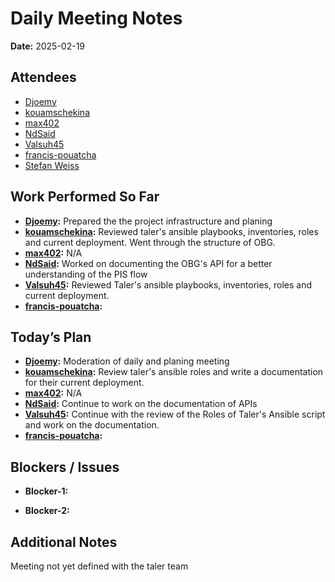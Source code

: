 # 
# Daily Meeting Notes

**Date:** 2025-02-19

## Attendees
- [Djoemy](https://github.com/Djoemy)
- [kouamschekina](https://github.com/kouamschekina)
- [max402](https://github.com/max402)
- [NdSaid](https://github.com/NdSaid)
- [Valsuh45](https://github.com/Valsuh45)
- [francis-pouatcha](https://github.com/francis-pouatcha)
- [Stefan Weiss](https://github.com/swador)

## Work Performed So Far
- **[Djoemy](https://github.com/Djoemy):** Prepared the the project infrastructure and planing
- **[kouamschekina](https://github.com/kouamschekina):** Reviewed taler's ansible playbooks, inventories, roles and current deployment. Went through the structure of OBG.
- **[max402](https://github.com/max402):** N/A
- **[NdSaid](https://github.com/NdSaid):** Worked on documenting the OBG's API for a better understanding of the PIS flow 
- **[Valsuh45](https://github.com/Valsuh45):** Reviewed Taler's ansible playbooks, inventories, roles and current deployment. 
- **[francis-pouatcha](https://github.com/francis-pouatcha):** 

## Today’s Plan
- **[Djoemy](https://github.com/Djoemy):** Moderation of daily and planing meeting
- **[kouamschekina](https://github.com/kouamschekina):**  Review taler's ansible roles and write a documentation for their current deployment.
- **[max402](https://github.com/max402):** N/A
- **[NdSaid](https://github.com/NdSaid):** Continue to work on the documentation of APIs
- **[Valsuh45](https://github.com/Valsuh45):**  Continue with the review of the Roles of Taler's Ansible script and work on the documentation.
- **[francis-pouatcha](https://github.com/francis-pouatcha):** 

## Blockers / Issues
- **Blocker-1:** 

- **Blocker-2:** 

## Additional Notes
Meeting not yet defined with the taler team
